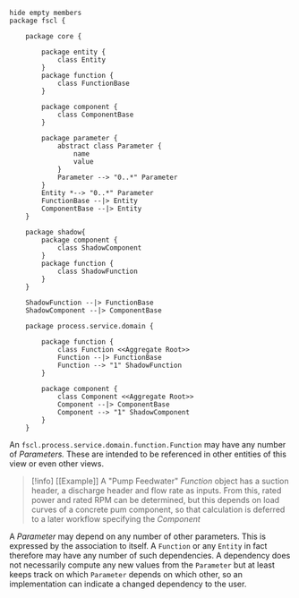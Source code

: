 

```plantuml
hide empty members
package fscl {

	package core {

		package entity {
			class Entity
		}
		package function {
			class FunctionBase
		}

		package component {
			class ComponentBase
		}
		
		package parameter {
			abstract class Parameter {
				name
				value
			}		
			Parameter --> "0..*" Parameter
		}
		Entity *--> "0..*" Parameter
		FunctionBase --|> Entity
		ComponentBase --|> Entity
	}

	package shadow{ 
		package component {
			class ShadowComponent
		}
		package function {
			class ShadowFunction
		}
	}

	ShadowFunction --|> FunctionBase
	ShadowComponent --|> ComponentBase
	
	package process.service.domain {
	
		package function {
			class Function <<Aggregate Root>>
			Function --|> FunctionBase
			Function --> "1" ShadowFunction
		}
		
		package component {
			class Component <<Aggregate Root>>
			Component --|> ComponentBase
			Component --> "1" ShadowComponent
		}
	}
```

An `fscl.process.service.domain.function.Function` may have any number of *Parameters.* These are intended to be referenced in other entities of this view or even other views. 

>[!info] [[Example]]
> A "Pump Feedwater" *Function* object has a suction header, a discharge header and flow rate as inputs. From this, rated power and rated RPM can be determined, but this depends on load curves  of a concrete pum component, so that calculation is deferred to a later workflow specifying the *Component*
> 


A *Parameter* may depend on any number of other parameters. This is expressed by the association to itself.  A `Function` or any `Entity` in fact therefore may have any number of such dependencies. A dependency does not necessarily compute any new values from the `Parameter` but at least keeps track on which `Parameter` depends on which other, so an implementation can indicate a changed dependency to the user.